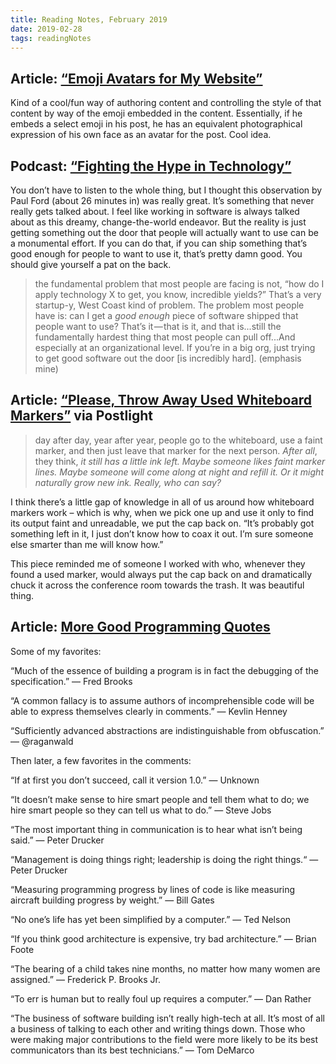 ```yaml
---
title: Reading Notes, February 2019
date: 2019-02-28
tags: readingNotes
---
```


## Article: [“Emoji Avatars for My Website”](https://aaronparecki.com/2019/02/25/9/emoji)

Kind of a cool/fun way of authoring content and controlling the style of that content by way of the emoji embedded in the content. Essentially, if he embeds a select emoji in his post, he has an equivalent photographical expression of  his own face as an avatar for the post. Cool idea.

## Podcast: [“Fighting the Hype in Technology”](https://postlight.com/trackchanges/podcast/fighting-the-hype)

You don’t have to listen to the whole thing, but I thought this observation by Paul Ford (about 26 minutes in) was really great. It’s something that never really gets talked about. I feel like working in software is always talked about as this dreamy, change-the-world endeavor. But the reality is just getting something out the door that people will actually want to use can be a monumental effort. If you can do that, if you can ship something that’s good enough for people to want to use it, that’s pretty damn good. You should give yourself a pat on the back.

> the fundamental problem that most people are facing is not, “how do I apply technology X to get, you know, incredible yields?” That’s a very startup-y, West Coast kind of problem. The problem most people have is: can I get a *good enough* piece of software shipped that people want to use?  That’s it — that is it, and that is...still the fundamentally hardest thing that most people can pull off...And especially at an organizational level. If you’re in a big org, just trying to get good software out the door [is incredibly hard]. (emphasis mine)

## Article: [“Please, Throw Away Used Whiteboard Markers”](https://postlight.com/trackchanges/please-throw-away-used-whiteboard-markers) via Postlight

> day after day, year after year, people go to the whiteboard, use a faint marker, and then just leave that marker for the next person. _After all_, they think, _it still has a little ink left. Maybe someone likes faint marker lines. Maybe someone will come along at night and refill it. Or it might naturally grow new ink. Really, who can say?_

I think there’s a little gap of knowledge in all of us around how whiteboard markers work – which is why, when we pick one up and use it only to find its output faint and unreadable, we put the cap back on. “It’s probably got something left in it, I just don’t know how to coax it out. I’m sure someone else smarter than me will know how.”

This piece reminded me of someone I worked with who, whenever they found a used marker, would always put the cap back on and dramatically chuck it across the conference room towards the trash. It was beautiful thing.

## Article: [More Good Programming Quotes](https://henrikwarne.com/2016/04/17/more-good-programming-quotes/)

Some of my favorites:

“Much of the essence of building a program is in fact the debugging of the specification.” — Fred Brooks

“A common fallacy is to assume authors of incomprehensible code will be able to express themselves clearly in comments.” — Kevlin Henney

“Sufficiently advanced abstractions are indistinguishable from obfuscation.” — @raganwald

Then later, a few favorites in the comments:

“If at first you don’t succeed, call it version 1.0.” — Unknown

“It doesn’t make sense to hire smart people and tell them what to do; we hire smart people so they can tell us what to do.” — Steve Jobs

“The most important thing in communication is to hear what isn’t being said.” — Peter Drucker

“Management is doing things right; leadership is doing the right things.“ — Peter Drucker

“Measuring programming progress by lines of code is like measuring aircraft building progress by weight.” — Bill Gates

“No one’s life has yet been simplified by a computer.” — Ted Nelson

“If you think good architecture is expensive, try bad architecture.” — Brian Foote

“The bearing of a child takes nine months, no matter how many women are assigned.”  — Frederick P. Brooks Jr.

“To err is human but to really foul up requires a computer.” — Dan Rather

“The business of software building isn’t really high-tech at all. It’s most of all a business of talking to each other and writing things down. Those who were making major contributions to the field were more likely to be its best communicators than its best technicians.” — Tom DeMarco